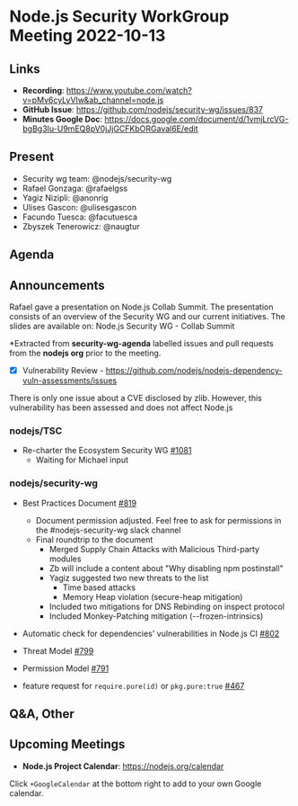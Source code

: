 # Node.js  Security WorkGroup Meeting 2022-10-13

## Links

* **Recording**:  https://www.youtube.com/watch?v=pMv6cyLyVIw&ab_channel=node.js
* **GitHub Issue**: https://github.com/nodejs/security-wg/issues/837
* **Minutes Google Doc**: https://docs.google.com/document/d/1vmjLrcVG-bgBg3Iu-U9mEQ8pV0jJjGCFKbORGaval6E/edit

## Present

* Security wg team: @nodejs/security-wg
* Rafael Gonzaga: @rafaelgss
* Yagiz Nizipli: @anonrig
* Ulises Gascon: @ulisesgascon
* Facundo Tuesca: @facutuesca
* Zbyszek Tenerowicz: @naugtur

## Agenda

## Announcements

Rafael gave a presentation on Node.js Collab Summit. The presentation consists of an overview of the Security WG and our current initiatives. The slides are available on: Node.js Security WG - Collab Summit

*Extracted from **security-wg-agenda** labelled issues and pull requests from the **nodejs org** prior to the meeting.

- [X] Vulnerability Review - https://github.com/nodejs/nodejs-dependency-vuln-assessments/issues

There is only one issue about a CVE disclosed by zlib. However, this vulnerability has been assessed and does not affect Node.js

### nodejs/TSC

* Re-charter the Ecosystem Security WG [#1081](https://github.com/nodejs/TSC/issues/1081)
  * Waiting for Michael input

### nodejs/security-wg

* Best Practices Document [#819](https://github.com/nodejs/security-wg/issues/819)
  * Document permission adjusted. Feel free to ask for permissions in the #nodejs-security-wg slack channel
  * Final roundtrip to the document
    * Merged Supply Chain Attacks with Malicious Third-party modules
    * Zb will include a content about "Why disabling npm postinstall"
    * Yagiz suggested two new threats to the list
      * Time based attacks
      * Memory Heap violation (secure-heap mitigation)
    * Included two mitigations for DNS Rebinding on inspect protocol
    * Included Monkey-Patching mitigation (--frozen-intrinsics)

* Automatic check for dependencies' vulnerabilities in Node.js CI [#802](https://github.com/nodejs/security-wg/issues/802)

* Threat Model [#799](https://github.com/nodejs/security-wg/issues/799)

* Permission Model [#791](https://github.com/nodejs/security-wg/issues/791)

* feature request for `require.pure(id)` or `pkg.pure:true` [#467](https://github.com/nodejs/security-wg/issues/467)

## Q&A, Other

## Upcoming Meetings

* **Node.js Project Calendar**: <https://nodejs.org/calendar>

Click `+GoogleCalendar` at the bottom right to add to your own Google calendar.

